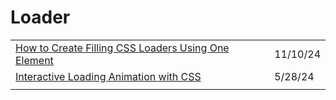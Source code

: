 # Loader

|                                                                                                                                                  |          |
| ------------------------------------------------------------------------------------------------------------------------------------------------ | -------- |
| [How to Create Filling CSS Loaders Using One Element](https://app.daily.dev/posts/how-to-create-filling-css-loaders-using-one-element-y2ahxihxf) | 11/10/24 |
| [Interactive Loading Animation with CSS](https://dev.to/alikhanzada577/interactive-loading-animation-with-css-26fm?context=digest)               | 5/28/24  |
|                                                                                                                                                  |          |
